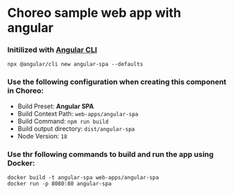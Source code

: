 # Choreo sample web app with angular

### Initilized with [Angular CLI](https://angular.io/cli)

```shell
npx @angular/cli new angular-spa --defaults
```

### Use the following configuration when creating this component in Choreo:

- Build Preset: **Angular SPA**
- Build Context Path: `web-apps/angular-spa`
- Build Command: `npm run build`
- Build output directory: `dist/angular-spa`
- Node Version: `18`

### Use thr following commands to build and run the app using Docker:

```shell
docker build -t angular-spa web-apps/angular-spa
docker run -p 8080:80 angular-spa
```
